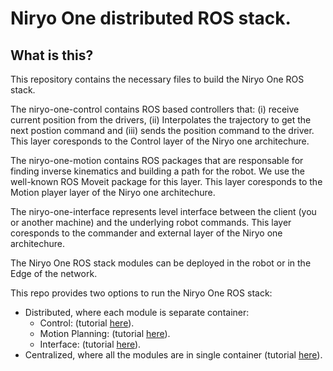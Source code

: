 # Niryo One distributed ROS stack. 

## What is this?

This repository contains the necessary files to build the Niryo One ROS stack.
 
The niryo-one-control contains ROS based controllers that: (i) receive current position from the drivers, (ii) Interpolates the trajectory to get the next postion command and (iii) sends the position command to the driver. This layer coresponds to the Control layer of the Niryo one architechure.   

The niryo-one-motion contains ROS packages that are responsable for finding inverse kinematics and building a path for the robot. We use the well-known ROS Moveit package for this layer. This layer coresponds to the Motion player layer of the Niryo one architechure.   

The niryo-one-interface represents level interface between the client (you or another machine) and the underlying robot commands. This layer coresponds to the commander and external layer of the Niryo one architechure.

The Niryo One ROS stack modules can be deployed in the robot or in the Edge of the network.

This repo provides two options to run the Niryo One ROS stack:
- Distributed, where each module is separate container:
    - Control: (tutorial [here](./niryo-one-control/README.md)).
    - Motion Planning: (tutorial [here](./digital-twin-service/niryo-one-stack/niryo-one-motion/)).
    - Interface: (tutorial [here](./digital-twin-service/niryo-one-stack/niryo-one-interface/README.md)).
- Centralized, where all the modules are in single container (tutorial [here](./digital-twin-service/niryo-one-stack/niryo-one-stack/README.md)).

